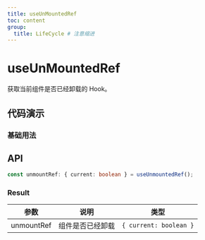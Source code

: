 ```yaml
---
title: useUnMountedRef
toc: content
group:
  title: LifeCycle # 注意缩进
---
```


# useUnMountedRef

获取当前组件是否已经卸载的 Hook。

## 代码演示

### 基础用法

<code src="./example"></code>

## API

```ts
const unmountRef: { current: boolean } = useUnmountedRef();
```

### Result

| 参数       | 说明             | 类型                   |
| ---------- | ---------------- | ---------------------- |
| unmountRef | 组件是否已经卸载 | `{ current: boolean }` |
